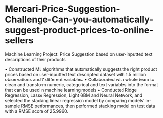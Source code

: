 # Mercari-Price-Suggestion-Challenge-Can-you-automatically-suggest-product-prices-to-online-sellers

Machine Learning Project: Price Suggestion based on user-inputted text descriptions of their products

• Constructed ML algorithms that automatically suggests the right product prices based on user-inputted text descripted dataset with 1.5 million observations and 7 different variables.
• Collaborated with whole team to clean and transform numeric, categorical and text variables into the format that can be used in machine learning models
• Conducted Ridge Regression, Lasso Regression, Light GBM and Neural Network, and selected the stacking linear regression model by comparing models’ in-sample RMSE performances, then performed stacking model on test data with a RMSE score of 25.9960.
